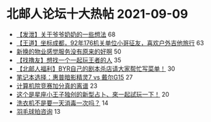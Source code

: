 # 北邮人论坛十大热帖 2021-09-09

- [【发泄】关于爷爷奶奶的一些想法](https://bbs.byr.cn/article/Feeling/3177103) 68
- [【王道】坐标成都，92年176机关单位小哥征友，喜欢户外吉他旅行](https://bbs.byr.cn/article/Friends/2004181) 63
- [新换的物业感觉服务没有原来的好啊](https://bbs.byr.cn/article/Talking/6298822) 50
- [【找撸友】想找一个一起玩王者的人](https://bbs.byr.cn/article/LOL/29371) 35
- [【北邮人福利】BYR自己的剧本杀店请大家帮忙写菜单！](https://bbs.byr.cn/article/BoardGame/56755) 30
- [笔记本选择：惠普暗影精灵7 vs 戴尔G15](https://bbs.byr.cn/article/Notebook/182855) 27
- [计算机院竞赛加分真的离谱](https://bbs.byr.cn/article/AimGraduate/1210398) 23
- [这个是星座小王子独创的新型占卜、來一起試玩一下！](https://bbs.byr.cn/article/Constellations/465260) 20
- [洗衣机不是要一天消毒一次吗？](https://bbs.byr.cn/article/Picture/3298735) 14
- [羽毛球拍咨询](https://bbs.byr.cn/article/Badminton/161685) 13


